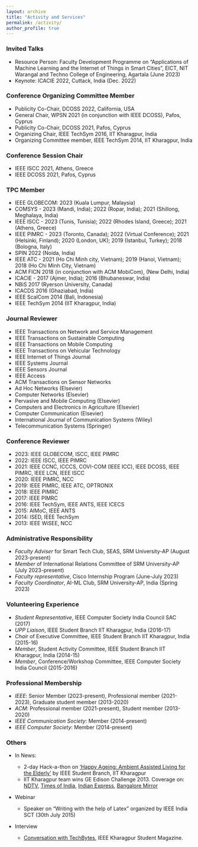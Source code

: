 ```yaml
---
layout: archive
title: "Activity and Services"
permalink: /activity/
author_profile: true
---
```


### Invited Talks
* Resource Person: Faculty Development Programme on “Applications of Machine Learning and the Internet of Things in Smart Cities”, EICT, NIT Warangal and Techno College of Engineering, Agartala (June 2023)
* Keynote: ICACIE 2022, Cuttack, India (Dec. 2022)


### Conference Organizing Committee Member
* Publicity Co-Chair, DCOSS 2022, California, USA
* General Chair, WPSN 2021 (in conjunction with IEEE DCOSS), Pafos, Cyprus
* Publicity Co-Chair, DCOSS 2021, Pafos, Cyprus
* Organizing Chair, IEEE TechSym 2016, IIT Kharagpur, India
* Organizing Committee member, IEEE TechSym 2014, IIT Kharagpur, India


### Conference Session Chair
* IEEE ISCC 2021, Athens, Greece
* IEEE DCOSS 2021, Pafos, Cyprus


### TPC Member
* IEEE GLOBECOM: 2023 (Kuala Lumpur, Malaysia)
* COMSYS - 2023 (Mandi, India); 2022 (Ropar, India); 2021 (Shillong, Meghalaya, India)
* IEEE ISCC - 2023 (Tunis, Tunisia); 2022 (Rhodes Island, Greece); 2021 (Athens, Greece)
* IEEE PIMRC - 2023 (Toronto, Canada); 2022 (Virtual Conference); 2021 (Helsinki, Finland); 2020 (London, UK); 2019 (Istanbul, Turkey); 2018 (Bologna, Italy)
* SPIN 2022 (Noida, India)
* IEEE ATC - 2021 (Ho Chi Minh city, Vietnam); 2019 (Hanoi, Vietnam); 2018 (Ho Chi Minh City, Vietnam)
* ACM FICN 2018 (in conjunction with ACM MobiCom), (New Delhi, India)
* ICACIE - 2017 (Ajmer, India); 2016 (Bhubaneswar, India)
* NBiS 2017 (Ryerson University, Canada)
* ICACDS 2016 (Ghaziabad, India)
* IEEE ScalCom 2014 (Bali, Indonesia)
* IEEE TechSym 2014 (IIT Kharagpur, India)


### Journal Reviewer
* IEEE Transactions on Network and Service Management
* IEEE Transactions on Sustainable Computing
* IEEE Transactions on Mobile Computing
* IEEE Transactions on Vehicular Technology
* IEEE Internet of Things Journal
* IEEE Systems Journal
* IEEE Sensors Journal
* IEEE Access
* ACM Transactions on Sensor Networks
* Ad Hoc Networks (Elsevier)
* Computer Networks (Elsevier)
* Pervasive and Mobile Computing (Elsevier)
* Computers and Electronics in Agriculture (Elsevier)
* Computer Communication (Elsevier)
* International Journal of Communication Systems (Wiley)
* Telecommunication Systems (Springer)


### Conference Reviewer
* 2023: IEEE GLOBECOM, ISCC, IEEE PIMRC
* 2022: IEEE ISCC, IEEE PIMRC
* 2021: IEEE CCNC, ICCCS, COVI-COM (IEEE ICC), IEEE DCOSS, IEEE PIMRC, IEEE LCN, IEEE ISCC
* 2020: IEEE PIMRC, NCC
* 2019: IEEE PIMRC, IEEE ATC, OPTRONIX
* 2018: IEEE PIMRC
* 2017: IEEE PIMRC
* 2016: IEEE TechSym, IEEE ANTS, IEEE ICECS
* 2015: AIMoC, IEEE ANTS
* 2014: ISED, IEEE TechSym
* 2013: IEEE WiSEE, NCC

### Administrative Responsibility
* _Faculty Adviser_ for Smart Tech Club, SEAS, SRM University-AP (August 2023-present)
* _Member_ of International Relations Committee of SRM University-AP (July 2023-present)
* _Faculty representative_, Cisco Internship Program (June-July 2023)
* _Faculty Coordinator_, AI-ML Club, SRM University-AP, India (Spring 2023)


### Volunteering Experience
* _Student Representative_, IEEE Computer Society India Council SAC (2017)
*  _UPP Liaison_, IEEE Student Branch IIT Kharagpur, India (2016-17)
* _Chair_ of Executive Committee, IEEE Student Branch IIT Kharagpur, India (2015-16)
* _Member_, Student Activity Committee, IEEE Student Branch IIT Kharagpur, India (2014-15)
* _Member_, Conference/Workshop Committee, IEEE Computer Society India Council (2015-2016)


### Professional Membership
* _IEEE_: Senior Member (2023-present), Professional member (2021-2023), Graduate student member (2013-2020)
* _ACM_: Professional member (2021-present), Student member (2013-2020)
* _IEEE Communication Society_: Member (2014-present)
* _IEEE Computer Society_: Member (2014-present)


### Others

* In News:
  * 2-day Hack-a-thon on [‘Happy Ageing: Ambient Assisted Living for the Elderly’](https://pulse.embs.org/september-2015/healthy-aging-hackathon-at-iit-kharagpur/) by IEEE Student Branch, IIT Kharagpur
  * IIT Kharagpur team wins GE Edison Challenge 2013. Coverage on: [NDTV](http://gadgets.ndtv.com/apps/news/iit-kharagpur-students-develop-mobile-app-that-detects-skin-cancer-diseases-461991), [Times of India](https://timesofindia.indiatimes.com/city/kolkata/Tech-tonic-for-tough-diseases/articleshow/27761991.cms), [Indian Express](#), [Bangalore Mirror](http://bangaloremirror.indiatimes.com/bangalore/others/tumour-post-partum-haemorrhage-smartphone-cancerous-tumour-malignant-tumours/articleshow/27602018.cms?)
  
* Webinar
  * Speaker on “Writing with the help of Latex” organized by IEEE India SCT (30th July 2015)
  
* Interview
  * [Conversation with TechBytes](http://techbytes-ieeekharagpur.blogspot.in/2017/02/hangout-with-tamoghna-ojha-organizing.html), IEEE Kharagpur Student Magazine.
